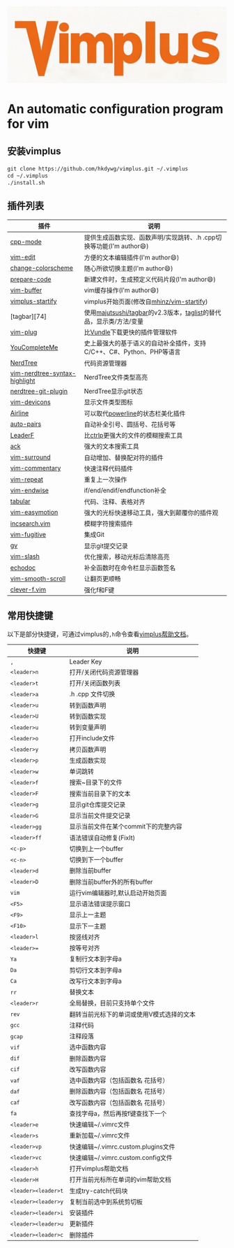 <p align="center">
<img src="./doc/logo.png">
</p>

An automatic configuration program for vim
===============================================

## 安装vimplus

    git clone https://github.com/hkdywg/vimplus.git ~/.vimplus
    cd ~/.vimplus
    ./install.sh

## 插件列表

| 插件                                | 说明                                                                           |
| -------                             | -----                                                                          |
| [cpp-mode][58]                      | 提供生成函数实现、函数声明/实现跳转、.h .cpp切换等功能(I'm author:smile:)      |
| [vim-edit][72]                      | 方便的文本编辑插件(I'm author:smile:)                                          |
| [change-colorscheme][27]            | 随心所欲切换主题(I'm author:smile:)                                            |
| [prepare-code][67]                  | 新建文件时，生成预定义代码片段(I'm author:smile:)                              |
| [vim-buffer][70]                    | vim缓存操作(I'm author:smile:)                                                 |
| [vimplus-startify][66]              | vimplus开始页面(修改自[mhinz/vim-startify][25])                                |
| [tagbar][74]                        | 使用[majutsushi/tagbar][13]的v2.3版本，[taglist][14]的替代品，显示类/方法/变量 |
| [vim-plug][4]                       | 比[Vundle][54]下载更快的插件管理软件                                           |
| [YouCompleteMe][5]                  | 史上最强大的基于语义的自动补全插件，支持C/C++、C#、Python、PHP等语言           |
| [NerdTree][6]                       | 代码资源管理器                                                                 |
| [vim-nerdtree-syntax-highlight][52] | NerdTree文件类型高亮                                                           |
| [nerdtree-git-plugin][53]           | NerdTree显示git状态                                                            |
| [vim-devicons][15]                  | 显示文件类型图标                                                               |
| [Airline][8]                        | 可以取代[powerline][9]的状态栏美化插件                                         |
| [auto-pairs][10]                    | 自动补全引号、圆括号、花括号等                                                 |
| [LeaderF][56]                       | 比[ctrlp][12]更强大的文件的模糊搜索工具                                        |
| [ack][62]                           | 强大的文本搜索工具                                                             |
| [vim-surround][16]                  | 自动增加、替换配对符的插件                                                     |
| [vim-commentary][17]                | 快速注释代码插件                                                               |
| [vim-repeat][18]                    | 重复上一次操作                                                                 |
| [vim-endwise][19]                   | if/end/endif/endfunction补全                                                   |
| [tabular][20]                       | 代码、注释、表格对齐                                                           |
| [vim-easymotion][23]                | 强大的光标快速移动工具，强大到颠覆你的插件观                                   |
| [incsearch.vim][24]                 | 模糊字符搜索插件                                                               |
| [vim-fugitive][36]                  | 集成Git                                                                        |
| [gv][64]                            | 显示git提交记录                                                                |
| [vim-slash][50]                     | 优化搜索，移动光标后清除高亮                                                   |
| [echodoc][57]                       | 补全函数时在命令栏显示函数签名                                                 |
| [vim-smooth-scroll][60]             | 让翻页更顺畅                                                                   |
| [clever-f.vim][68]                  | 强化f和F键                                                                     |


## 常用快捷键

以下是部分快捷键，可通过vimplus的`,h`命令查看[vimplus帮助文档][59]。

| 快捷键              | 说明                                      |
| -------             | -----                                     |
| `,`                 | Leader Key                                |
| `<leader>n`         | 打开/关闭代码资源管理器                   |
| `<leader>t`         | 打开/关闭函数列表                         |
| `<leader>a`         | .h .cpp 文件切换                          |
| `<leader>u`         | 转到函数声明                              |
| `<leader>U`         | 转到函数实现                              |
| `<leader>u`         | 转到变量声明                              |
| `<leader>o`         | 打开include文件                           |
| `<leader>y`         | 拷贝函数声明                              |
| `<leader>p`         | 生成函数实现                              |
| `<leader>w`         | 单词跳转                                  |
| `<leader>f`         | 搜索~目录下的文件                         |
| `<leader>F`         | 搜索当前目录下的文本                      |
| `<leader>g`         | 显示git仓库提交记录                       |
| `<leader>G`         | 显示当前文件提交记录                      |
| `<leader>gg`        | 显示当前文件在某个commit下的完整内容      |
| `<leader>ff`        | 语法错误自动修复(FixIt)                   |
| `<c-p>`             | 切换到上一个buffer                        |
| `<c-n>`             | 切换到下一个buffer                        |
| `<leader>d`         | 删除当前buffer                            |
| `<leader>D`         | 删除当前buffer外的所有buffer              |
| `vim`               | 运行vim编辑器时,默认启动开始页面          |
| `<F5>`              | 显示语法错误提示窗口                      |
| `<F9>`              | 显示上一主题                              |
| `<F10>`             | 显示下一主题                              |
| `<leader>l`         | 按竖线对齐                                |
| `<leader>=`         | 按等号对齐                                |
| `Ya`                | 复制行文本到字母a                         |
| `Da`                | 剪切行文本到字母a                         |
| `Ca`                | 改写行文本到字母a                         |
| `rr`                | 替换文本                                  |
| `<leader>r`         | 全局替换，目前只支持单个文件              |
| `rev`               | 翻转当前光标下的单词或使用V模式选择的文本 |
| `gcc`               | 注释代码                                  |
| `gcap`              | 注释段落                                  |
| `vif`               | 选中函数内容                              |
| `dif`               | 删除函数内容                              |
| `cif`               | 改写函数内容                              |
| `vaf`               | 选中函数内容（包括函数名 花括号）         |
| `daf`               | 删除函数内容（包括函数名 花括号）         |
| `caf`               | 改写函数内容（包括函数名 花括号）         |
| `fa`                | 查找字母a，然后再按f键查找下一个          |
| `<leader>e`         | 快速编辑~/.vimrc文件                      |
| `<leader>s`         | 重新加载~/.vimrc文件                      |
| `<leader>vp`        | 快速编辑~/.vimrc.custom.plugins文件       |
| `<leader>vc`        | 快速编辑~/.vimrc.custom.config文件        |
| `<leader>h`         | 打开vimplus帮助文档                       |
| `<leader>H`         | 打开当前光标所在单词的vim帮助文档         |
| `<leader><leader>t` | 生成try-catch代码块                       |
| `<leader><leader>y` | 复制当前选中到系统剪切板                  |
| `<leader><leader>i` | 安装插件                                  |
| `<leader><leader>u` | 更新插件                                  |
| `<leader><leader>c` | 删除插件                                  |

[3]: https://brew.sh/
[4]: https://github.com/junegunn/vim-plug
[5]: https://github.com/Valloric/YouCompleteMe
[6]: https://github.com/preservim/nerdtree
[8]: https://github.com/vim-airline/vim-airline
[9]: https://github.com/powerline/powerline
[10]: https://github.com/jiangmiao/auto-pairs
[12]: https://github.com/ctrlpvim/ctrlp.vim
[13]: https://github.com/preservim/tagbar
[14]: https://github.com/vim-scripts/taglist.vim
[15]: https://github.com/ryanoasis/vim-devicons
[16]: https://github.com/tpope/vim-surround
[17]: https://github.com/tpope/vim-commentary
[18]: https://github.com/tpope/vim-repeat
[19]: https://github.com/tpope/vim-endwise
[20]: https://github.com/godlygeek/tabular
[23]: https://github.com/easymotion/vim-easymotion
[24]: https://github.com/haya14busa/incsearch.vim
[25]: https://github.com/mhinz/vim-startify
[27]: https://github.com/chxuan/change-colorscheme
[36]: https://github.com/tpope/vim-fugitive
[38]: https://github.com/Valloric/YouCompleteMe
[39]: https://github.com/chxuan/vimplus/issues
[50]: https://github.com/junegunn/vim-slash
[51]: https://github.com/ryanoasis/nerd-fonts
[52]: https://github.com/tiagofumo/vim-nerdtree-syntax-highlight
[53]: https://github.com/Xuyuanp/nerdtree-git-plugin
[54]: https://github.com/VundleVim/Vundle.vim
[56]: https://github.com/Yggdroot/LeaderF
[57]: https://github.com/Shougo/echodoc.vim
[58]: https://github.com/chxuan/cpp-mode
[59]: https://github.com/chxuan/vimplus/blob/master/help.md
[60]: https://github.com/terryma/vim-smooth-scroll
[62]: https://github.com/mileszs/ack.vim
[64]: https://github.com/junegunn/gv.vim
[66]: https://github.com/chxuan/vimplus-startify
[67]: https://github.com/chxuan/prepare-code
[68]: https://github.com/rhysd/clever-f.vim
[70]: https://github.com/chxuan/vim-buffer
[72]: https://github.com/chxuan/vim-edit
[75]: https://github.com/chxuan/vimplus/blob/master/LICENSE
[76]: https://blog.csdn.net/wang73ying/article/details/82491993
[77]: https://blog.csdn.net/liuyangbo121/article/details/82971736
[78]: https://github.com/chxuan/vimplus/blob/master/install.sh
[79]: https://hub.docker.com/r/chxuan/ubuntu-vimplus
[80]: https://github.com/zhoumengkang
[81]: https://github.com/chxuan/vimplus/issues/208
[82]: https://github.com/chxuan/vimplus/blob/master/.vimrc
[83]: https://github.com/chxuan/vimplus/blob/master/.vimrc.custom.plugins
[84]: https://github.com/chxuan/vimplus/blob/master/.vimrc.custom.config
[85]: https://github.com/zibraque
[86]: https://github.com/gfreewind
[87]: https://termux.com/
[88]: https://github.com/wh656325437
[89]: https://github.com/luguifang
[90]: https://github.com/liyewen521
[91]: https://github.com/xht19980305


